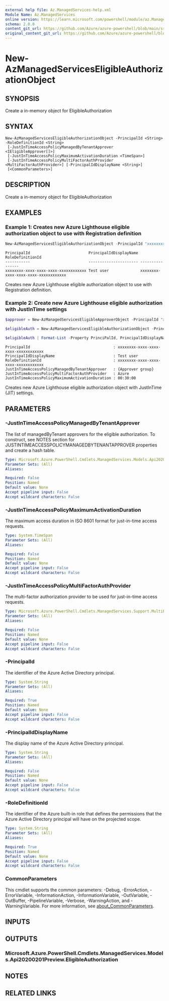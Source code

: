 ```yaml
---
external help file: Az.ManagedServices-help.xml
Module Name: Az.ManagedServices
online version: https://learn.microsoft.com/powershell/module/az.ManagedServices/new-AzManagedServicesEligibleAuthorizationObject
schema: 2.0.0
content_git_url: https://github.com/Azure/azure-powershell/blob/main/src/ManagedServices/ManagedServices/help/New-AzManagedServicesEligibleAuthorizationObject.md
original_content_git_url: https://github.com/Azure/azure-powershell/blob/main/src/ManagedServices/ManagedServices/help/New-AzManagedServicesEligibleAuthorizationObject.md
---
```


# New-AzManagedServicesEligibleAuthorizationObject

## SYNOPSIS
Create a in-memory object for EligibleAuthorization

## SYNTAX

```
New-AzManagedServicesEligibleAuthorizationObject -PrincipalId <String> -RoleDefinitionId <String>
 [-JustInTimeAccessPolicyManagedByTenantApprover <IEligibleApprover[]>]
 [-JustInTimeAccessPolicyMaximumActivationDuration <TimeSpan>]
 [-JustInTimeAccessPolicyMultiFactorAuthProvider <MultiFactorAuthProvider>] [-PrincipalIdDisplayName <String>]
 [<CommonParameters>]
```

## DESCRIPTION
Create a in-memory object for EligibleAuthorization

## EXAMPLES

### Example 1: Creates new Azure Lighthouse eligible authorization object to use with Registration definition
```powershell
New-AzManagedServicesEligibleAuthorizationObject -PrincipalId "xxxxxxxx-xxxx-xxxx-xxxx-xxxxxxxxxxxx" -PrincipalIdDisplayName "Test user" -RoleDefinitionId "xxxxxxxx-xxxx-xxxx-xxxx-xxxxxxxxxxxx"
```

```output
PrincipalId                          PrincipalIdDisplayName RoleDefinitionId
-----------                          ---------------------- ----------------
xxxxxxxx-xxxx-xxxx-xxxx-xxxxxxxxxxxx Test user              xxxxxxxx-xxxx-xxxx-xxxx-xxxxxxxxxxxx
```

Creates new Azure Lighthouse eligible authorization object to use with Registration definition.

### Example 2: Create new Azure Lighthouse eligible authorization with JustInTime settings
```powershell
$approver = New-AzManagedServicesEligibleApproverObject -PrincipalId "xxxxxxxx-xxxx-xxxx-xxxx-xxxxxxxxxxxx" -PrincipalIdDisplayName "Approver group"

$eligibleAuth = New-AzManagedServicesEligibleAuthorizationObject -PrincipalId "xxxxxxxx-xxxx-xxxx-xxxx-xxxxxxxxxxxx" -PrincipalIdDisplayName "Test user" -RoleDefinitionId "xxxxxxxx-xxxx-xxxx-xxxx-xxxxxxxxxxxx" -JustInTimeAccessPolicyManagedByTenantApprover $approver -JustInTimeAccessPolicyMultiFactorAuthProvider Azure -JustInTimeAccessPolicyMaximumActivationDuration 0:30

$eligibleAuth | Format-List -Property PrinciPalId, PrincipalIdDisplayName, RoleDefinitionId, JustInTimeAccessPolicyManagedByTenantApprover, JustInTimeAccessPolicyMultiFactorAuthProvider, JustInTimeAccessPolicyMaximumActivationDuration
```

```output
PrincipalId                                     : xxxxxxxx-xxxx-xxxx-xxxx-xxxxxxxxxxxx
PrincipalIdDisplayName                          : Test user
RoleDefinitionId                                : xxxxxxxx-xxxx-xxxx-xxxx-xxxxxxxxxxxx
JustInTimeAccessPolicyManagedByTenantApprover   : {Approver group}
JustInTimeAccessPolicyMultiFactorAuthProvider   : Azure
JustInTimeAccessPolicyMaximumActivationDuration : 00:30:00
```

Creates new Azure Lighthouse eligible authorization object with JustInTime (JIT) settings.

## PARAMETERS

### -JustInTimeAccessPolicyManagedByTenantApprover
The list of managedByTenant approvers for the eligible authorization.
To construct, see NOTES section for JUSTINTIMEACCESSPOLICYMANAGEDBYTENANTAPPROVER properties and create a hash table.

```yaml
Type: Microsoft.Azure.PowerShell.Cmdlets.ManagedServices.Models.Api20200201Preview.IEligibleApprover[]
Parameter Sets: (All)
Aliases:

Required: False
Position: Named
Default value: None
Accept pipeline input: False
Accept wildcard characters: False
```

### -JustInTimeAccessPolicyMaximumActivationDuration
The maximum access duration in ISO 8601 format for just-in-time access requests.

```yaml
Type: System.TimeSpan
Parameter Sets: (All)
Aliases:

Required: False
Position: Named
Default value: None
Accept pipeline input: False
Accept wildcard characters: False
```

### -JustInTimeAccessPolicyMultiFactorAuthProvider
The multi-factor authorization provider to be used for just-in-time access requests.

```yaml
Type: Microsoft.Azure.PowerShell.Cmdlets.ManagedServices.Support.MultiFactorAuthProvider
Parameter Sets: (All)
Aliases:

Required: False
Position: Named
Default value: None
Accept pipeline input: False
Accept wildcard characters: False
```

### -PrincipalId
The identifier of the Azure Active Directory principal.

```yaml
Type: System.String
Parameter Sets: (All)
Aliases:

Required: True
Position: Named
Default value: None
Accept pipeline input: False
Accept wildcard characters: False
```

### -PrincipalIdDisplayName
The display name of the Azure Active Directory principal.

```yaml
Type: System.String
Parameter Sets: (All)
Aliases:

Required: False
Position: Named
Default value: None
Accept pipeline input: False
Accept wildcard characters: False
```

### -RoleDefinitionId
The identifier of the Azure built-in role that defines the permissions that the Azure Active Directory principal will have on the projected scope.

```yaml
Type: System.String
Parameter Sets: (All)
Aliases:

Required: True
Position: Named
Default value: None
Accept pipeline input: False
Accept wildcard characters: False
```

### CommonParameters
This cmdlet supports the common parameters: -Debug, -ErrorAction, -ErrorVariable, -InformationAction, -InformationVariable, -OutVariable, -OutBuffer, -PipelineVariable, -Verbose, -WarningAction, and -WarningVariable. For more information, see [about_CommonParameters](http://go.microsoft.com/fwlink/?LinkID=113216).

## INPUTS

## OUTPUTS

### Microsoft.Azure.PowerShell.Cmdlets.ManagedServices.Models.Api20200201Preview.EligibleAuthorization

## NOTES

## RELATED LINKS
